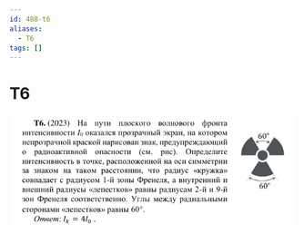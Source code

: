 ```yaml
---
id: 488-t6
aliases:
  - T6
tags: []
---
```


# T6
![25-03-25_10-22-03_645_25-03-25_10-22-03_704.png](assets/imgs/25-03-25_10-22-03_645_25-03-25_10-22-03_704.png)

